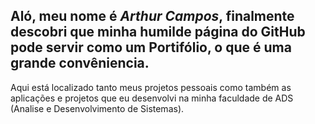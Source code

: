 ## Aló, meu nome é *Arthur Campos*, finalmente descobri que minha humilde página do GitHub pode servir como um Portifólio, o que é uma grande convêniencia.
 Aqui está localizado tanto meus projetos pessoais como também as aplicações e projetos que eu desenvolvi na minha faculdade de ADS (Analise e Desenvolvimento de Sistemas). 
# 
 
<!--


Here are some ideas to get you started:

- 🔭 I’m currently working on ...
- 🌱 I’m currently learning ...
- 👯 I’m looking to collaborate on ...
- 🤔 I’m looking for help with ...
- 💬 Ask me about ...
- 📫 How to reach me: ...
- 😄 Pronouns: ...
- ⚡ Fun fact: ...
-->
